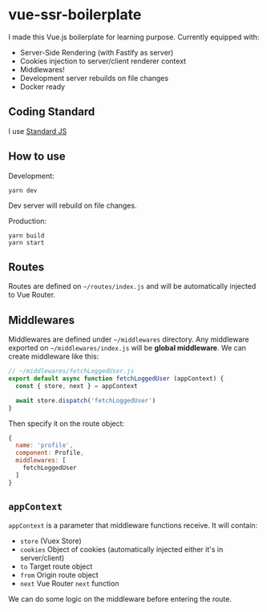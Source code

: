 # vue-ssr-boilerplate

I made this Vue.js boilerplate for learning purpose. Currently equipped with:

- Server-Side Rendering (with Fastify as server)
- Cookies injection to server/client renderer context
- Middlewares!
- Development server rebuilds on file changes
- Docker ready

## Coding Standard

I use [Standard JS](https://standardjs.com)

## How to use

Development:

```
yarn dev
```

Dev server will rebuild on file changes.

Production:

```
yarn build
yarn start
```

## Routes

Routes are defined on `~/routes/index.js` and will be automatically injected to Vue Router.

## Middlewares

Middlewares are defined under `~/middlewares` directory. Any middleware exported on `~/middlewares/index.js` will be **global middleware**. We can create middleware like this:

```js
// ~/middlewares/fetchLoggedUser.js
export default async function fetchLoggedUser (appContext) {
  const { store, next } = appContext

  await store.dispatch('fetchLoggedUser')
}
```

Then specify it on the route object:

```js
{
  name: 'profile',
  component: Profile,
  middlewares: [
    fetchLoggedUser
  ]
}
```

## `appContext`

`appContext` is a parameter that middleware functions receive. It will contain:

- `store` (Vuex Store)
- `cookies` Object of cookies (automatically injected either it's in server/client)
- `to` Target route object
- `from` Origin route object
- `next` Vue Router `next` function

We can do some logic on the middleware before entering the route.
